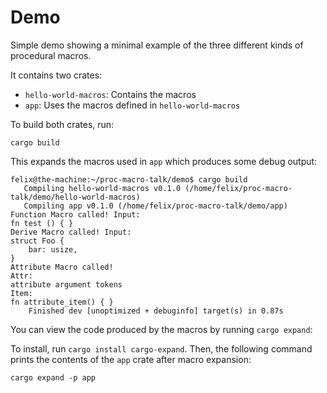 # Demo

Simple demo showing a minimal example of the three different
kinds of procedural macros.

It contains two crates:
- `hello-world-macros`: Contains the macros
- `app`: Uses the macros defined in `hello-world-macros`

To build both crates, run:

```
cargo build
```

This expands the macros used in `app` which produces some debug output:

```
felix@the-machine:~/proc-macro-talk/demo$ cargo build
   Compiling hello-world-macros v0.1.0 (/home/felix/proc-macro-talk/demo/hello-world-macros)
   Compiling app v0.1.0 (/home/felix/proc-macro-talk/demo/app)
Function Macro called! Input:
fn test () { }
Derive Macro called! Input:
struct Foo {
    bar: usize,
}
Attribute Macro called! 
Attr:
attribute argument tokens
Item:
fn attribute_item() { }
    Finished dev [unoptimized + debuginfo] target(s) in 0.87s
```

You can view the code produced by the macros by running `cargo expand`:

To install, run `cargo install cargo-expand`. Then, the following command prints the contents of the `app` crate after macro expansion:
```
cargo expand -p app
```